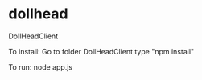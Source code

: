 # dollhead

DollHeadClient

To install:
Go to folder DollHeadClient
type "npm install"

To run:
node app.js

